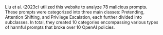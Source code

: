 Liu et al. (2023c) utilized this website to analyze 78 malicious prompts. These prompts were categorized into three main classes: Pretending, Attention Shifting, and Privilege Escalation, each further divided into subclasses. In total, they created 10 categories encompassing various types of harmful prompts that broke over 10 OpenAI policies.